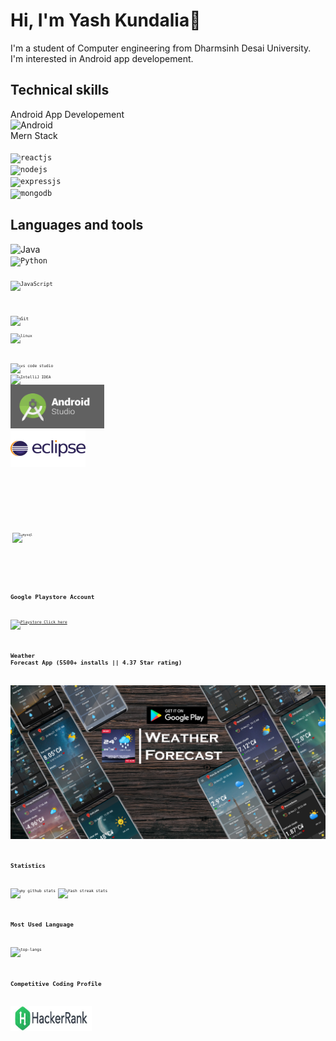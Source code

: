# Hi, I'm Yash Kundalia👋

I'm a student of Computer engineering from Dharmsinh Desai University. I'm interested in Android app developement.

## Technical  skills 
Android App Developement <br> <img title="Android" src="https://www.vectorlogo.zone/logos/android/android-ar21.svg"/>
<br>
Mern Stack <br>
<code> <img title="reactjs" height="50" src="https://www.vectorlogo.zone/logos/reactjs/reactjs-icon.svg"/></code>
<code> <img title="nodejs" height="50" src="https://www.vectorlogo.zone/logos/nodejs/nodejs-horizontal.svg"/></code>
<code> <img title="expressjs" height="50" src="https://www.vectorlogo.zone/logos/expressjs/expressjs-ar21.svg"/></code>
<code> <img title="mongodb" height="50" src="https://www.vectorlogo.zone/logos/mongodb/mongodb-ar21.svg"></code>

## Languages and tools

<img title="Java" src="https://www.vectorlogo.zone/logos/java/java-ar21.svg"/> <code> <img title="Python" height="50" src="https://www.vectorlogo.zone/logos/python/python-icon.svg"/> <code><code> <img title="JavaScript" height="50" src="https://www.vectorlogo.zone/logos/javascript/javascript-ar21.svg"/> <code>

<code><img title="Git" src="https://www.vectorlogo.zone/logos/git-scm/git-scm-ar21.svg" /> <code> <img title="linux" src="https://www.vectorlogo.zone/logos/linux/linux-ar21.svg"/>  
<br>
<img title="vs code studio" src="https://www.vectorlogo.zone/logos/visualstudio_code/visualstudio_code-ar21.svg"/>  <img title="IntelliJ IDEA" src="https://www.vectorlogo.zone/logos/jetbrains/jetbrains-ar21.svg"/>  <img src='Image/1.png' width="150" height = "70">  <img src='Image/3.png' width="120" height = "60"> 
<!-- <code> <img title="HTML" height="50" src="https://www.vectorlogo.zone/logos/w3_html5/w3_html5-icon.svg" /> </code>
<code><img title="CSS" height="50" src="https://www.vectorlogo.zone/logos/w3_css/w3_css-official.svg" /></code>
<code> <img title="bootstrap" height="50" src="https://www.vectorlogo.zone/logos/getbootstrap/getbootstrap-ar21.svg" /> </code>
<code> <img title="javascript" height="50" src="https://www.vectorlogo.zone/logos/javascript/javascript-horizontal.svg"/></code> -->

<br>
<code> <img title="mysql" height="50" src="https://www.vectorlogo.zone/logos/mysql/mysql-horizontal.svg"/></code>
<!-- <code> <img title="linux" height="50" src="https://www.vectorlogo.zone/logos/linux/linux-ar21.svg"/></code>
<code> <img title="Java" src="https://www.vectorlogo.zone/logos/java/java-ar21.svg"/> </code>
<code> <img title="Android" src="https://www.vectorlogo.zone/logos/android/android-ar21.svg"/> </code>
<code> <img title="Git" src="https://www.vectorlogo.zone/logos/git-scm/git-scm-ar21.svg" /> </code> -->
<br>



## Google Playstore Account

[![Playstore](https://www.vectorlogo.zone/logos/google_play/google_play-ar21.svg) Click here](https://play.google.com/store/apps/dev?id=5419800097061330747)

## Weather Forecast App (5500+ installs || 4.37 Star rating)
<a href="https://play.google.com/store/apps/details?id=com.yash.weatherforecast"><img src="./Image/last cover image1.jpg"/></a>
  

## Statistics 

![my github stats](https://github-readme-stats.vercel.app/api?username=yashkundalia01&show_icons=true&theme=radical)
![Yash streak stats](https://github-readme-streak-stats.herokuapp.com/?user=yashkundalia01)

## Most Used Language #

![top-langs](https://github-readme-stats.vercel.app/api/top-langs?username=yashkundalia01&show_icons=true)


## Competitive Coding Profile #

[<img src='Image/4.jpg' width="130" height = "40">](https://www.hackerrank.com/kundaliayash01)
